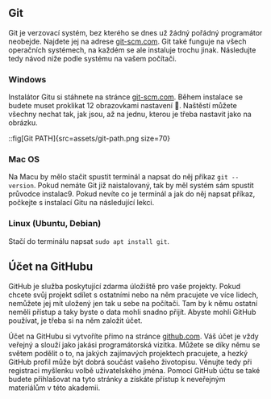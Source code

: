 ## Git

Git je verzovací systém, bez kterého se dnes už žádný pořádný programátor neobejde. Najdete jej na adrese [git-scm.com](https://git-scm.com). Git také funguje na všech operačních systémech, na každém se ale instaluje trochu jinak. Následujte tedy návod niže podle systému na vašem počítači.

### Windows

Instalátor Gitu si stáhnete na stránce [git-scm.com](https://git-scm.com). Během instalace se budete muset proklikat 12 obrazovkami nastavení 🤯. Naštěstí můžete všechny nechat tak, jak jsou, až na jednu, kterou je třeba nastavit jako na obrázku. 

::fig[Git PATH]{src=assets/git-path.png size=70}

### Mac OS

Na Macu by mělo stačit spustit terminál a napsat do něj příkaz `git --version`. Pokud nemáte Git již naistalovaný, tak by měl systém sám spustit průvodce instalac9. Pokud nevíte co je termínál a jak do něj napsat příkaz, počkejte s instalací Gitu na následující lekci. 

### Linux (Ubuntu, Debian)

Stačí do terminálu napsat `sudo apt install git`. 

## Účet na GitHubu

GitHub je služba poskytující zdarma úložiště pro vaše projekty. Pokud chcete svůj projekt sdílet s ostatními nebo na něm pracujete ve více lidech, nemůžete jej mít uložený jen tak u sebe na počítači. Tam by k němu ostatní neměli přístup a taky byste o data mohli snadno přijít. Abyste mohli GitHub používat, je třeba si na něm založit účet. 

Účet na GitHubu si vytvoříte přimo na stránce [github.com](https://github.com). Váš účet je vždy veřejný a slouží jako jakási programátorská vizitka. Můžete se díky němu se světem podělit o to, na jakých zajímavých projektech pracujete, a hezký GitHub profil může být dobrá součást vašeho životopisu. Věnujte tedy při registraci myšlenku volbě uživatelského jména. Pomocí GitHub účtu se také budete přihlašovat na tyto stránky a získáte přístup k neveřejným materiálům v této akademii.

